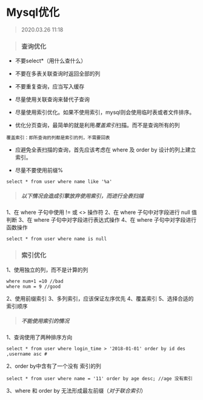 # Mysql优化

> 2020.03.26 11:18


> ### 查询优化
- 不要select*（用什么查什么）

- 不要在多表关联查询时返回全部的列

- 不要重复查询，应当写入缓存

- 尽量使用关联查询来替代子查询

- 尽量使用索引优化。如果不使用索引，mysql则会使用临时表或者文件排序。

-  优化分页查询，最简单的就是利用*覆盖索引*扫描。而不是查询所有的列
```
覆盖索引：即所查询的列都是索引的列，不需要回表
```

- 应避免全表扫描的查询，首先应该考虑在 where 及 order by 设计的列上建立索引。

- 尽量不要使用前缀%
```
select * from user where name like '%a'
```

> ##### 以下情况会造成引擎放弃使用索引，而进行全表扫描
1、在 where 子句中使用 != 或 <> 操作符
2、在 where 子句中对字段进行 null 值判断
3、在 where 子句中对字段进行表达式操作
4、在 where 子句中对字段进行函数操作
```
select * from user where name is null
```

> ### 索引优化

1、使用独立的列，而不是计算的列
```
where num+1 =10 //bad
where num = 9 //good
```
2、使用前缀索引
3、多列索引，应该保证左序优先
4、覆盖索引
5、选择合适的索引顺序

> ##### 不能使用索引的情况
1、查询使用了两种排序方向
```
select * from user where login_time > '2018-01-01' order by id des ,username asc #
```
2、order by中含有了一个没有 索引的列
```
select * from user where name = '11' order by age desc; //age 没有索引
```
3、where 和 order by 无法形成最左前缀（*对于联合索引*）
